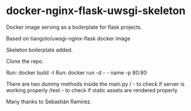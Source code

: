 # docker-nginx-flask-uwsgi-skeleton
Docker image serving as a boilerplate for flask projects.

Based on tiangolo/uwsgi-nginx-flask docker image

Skeleton boilerplate added.

Clone the repo.

Run: docker build -t <nameoftheimage> 
Run: docker run -d - - name <nameofthecontainer> -p 80:80

There are two dummy methods inside the main.py
/ - to check if server is working properly
/test - to check if static assets are rendered properly

Many thanks to Sebastián Ramírez.
